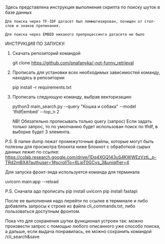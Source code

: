 Здесь представлена инструкция выполнения скрипта по поиску шуток в базе данных

    Для поиска через TF-IDF датасет был лемматизирован, почищен от стоп-слов и знаков препинания.

    Для поиска через EMBED никакого препроцессинга датасета не было

ИНСТРУКЦИЯ ПО ЗАПУСКУ:
1. Скачать репозиторий командой
   
    git clone https://github.com/pnafanyka/-not-funny_retrieval

2.  Прописать для установки всех необходимых зависимостей команду, находясь в репозитории

    pip install -r requirements.txt

3.  Прописать следующую команду, выбрав векторизацию
   
    python3 main_search.py --query "Кошка и собака" --model 'tfidf|embed' --top_n 2 

    NB! Обязательно прописывать только query (запрос)
    Если задать только запрос, то по умолчанию будет использован поиск по tfidf, в выборке будет 3 элемента.

P.S.
В папке dump лежат промежуточные файлы, которые могут быть полезны для просмотра блокнта ниже
Блокнот с обработкой сырых данных лежит по ссылке:
https://colab.research.google.com/drive/1Dq4XGQ143uS4KWWEzVztL_p-TRd2mBXA?authuser=1#scrollTo=6LjpT0GCvs_3&uniqifier=4


Для запуска фронт-энда используется команда для терминала

uvicorn main:app --reload

P.S. Сначала адо прописать 
pip install uvicorn
pip install fastapi

После ее выполнения надо перейти по ссылке в терминале и либо добавлять запросы к строке из файла cli_commands.txt, либо пользоваться доступным фронтом.

Пока что для сохранения шутки функционал устроен так: можно произвести запрос с помощью любого описанного уже способо поиска, а дальше, если выдача понравилась, ее можно сохранить командой /cli_search&save